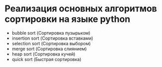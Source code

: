 Реализация основных алгоритмов сортировки на языке python
=========================================================

- bubble sort (Сортировка пузырьком)
- insertion sort (Сортировка вставками)
- selection sort (Сортировка выбором)
- merge sort (Сортировка слиянием)
- heap sort (Сортировка кучей)
- quick sort (Быстрая сортировка)
